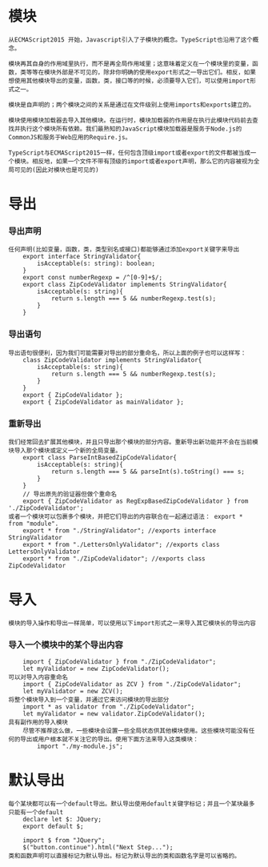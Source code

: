 # 模块
    从ECMAScript2015 开始，Javascript引入了子模块的概念。TypeScript也沿用了这个概念。

    模块再其自身的作用域里执行，而不是再全局作用域里；这意味着定义在一个模块里的变量，函数，类等等在模块外部是不可见的，除非你明确的使用export形式之一导出它们。相反，如果想使用其他模块导出的变量，函数，类，接口等的时候，必须要导入它们，可以使用import形式之一。

    模块是自声明的；两个模块之间的关系是通过在文件级别上使用imports和exports建立的。

    模块使用模块加载器去导入其他模块。在运行时，模块加载器的作用是在执行此模块代码前去查找并执行这个模块所有依赖。我们最熟知的JavaScript模块加载器是服务于Node.js的CommonJS和服务于Web应用的Require.js。

    TypeScript与ECMAScript2015一样，任何包含顶级import或者export的文件都被当成一个模块。相反地，如果一个文件不带有顶级的import或者export声明，那么它的内容被视为全局可见的(因此对模块也是可见的)

# 导出
### 导出声明
    任何声明(比如变量，函数，类，类型别名或接口)都能够通过添加export关键字来导出
        export interface StringValidator{
            isAcceptable(s: string): boolean;
        }
        export const numberRegexp = /^[0-9]+$/;
        export class ZipCodeValidator implements StringValidator{
            isAcceptable(s: string){
                return s.length === 5 && numberRegexp.test(s);
            }
        }
### 导出语句
    导出语句很便利，因为我们可能需要对导出的部分重命名，所以上面的例子也可以这样写：
        class ZipCodeValidator implements StringValidator{
            isAcceptable(s: string){
                return s.length === 5 && numberRegexp.test(s);
            }
        }
        export { ZipCodeValidator };
        export { ZipCodeValidator as mainValidator };
### 重新导出
    我们经常回去扩展其他模块，并且只导出那个模块的部分内容。重新导出新功能并不会在当前模块导入那个模块或定义一个新的全局变量。
        export class ParseIntBasedZipCodeValidator{
            isAcceptable(s: string){
                return s.length === 5 && parseInt(s).toString() === s;
            }
        }
        // 导出原先的验证器但做个重命名
        export { ZipCodeValidator as RegExpBasedZipCodeValidator } from './ZipCodeValidator';
    或者一个模块可以包裹多个模块，并把它们导出的内容联合在一起通过语法： export * from "module".
        export * from "./StringValidator"; //exports interface StringValidator
        export * from "./LettersOnlyValidator"; //exports class LettersOnlyValidator
        export * from "./ZipCodeValidator"; //exports class ZipCodeValidator
# 导入
    模块的导入操作和导出一样简单，可以使用以下import形式之一来导入其它模块长的导出内容
### 导入一个模块中的某个导出内容
        import { ZipCodeValidator } from "./ZipCodeValidator";
        let myValidator = new ZipCodeValidator();
    可以对导入内容重命名
        import { ZipCodeValidator as ZCV } from "./ZipCodeValidator";
        let myValidator = new ZCV();
    将整个模块导入到一个变量，并通过它来访问模块的导出部分
        import * as validator from "./ZipCodeValidator";
        let myValidator = new validator.ZipCodeValidator();
    具有副作用的导入模块
        尽管不推荐这么做，一些模块会设置一些全局状态供其他模块使用。这些模块可能没有任何的导出或用户根本就不关注它的导出。使用下面方法来导入这类模块：
            import "./my-module.js";
# 默认导出
    每个某块都可以有一个default导出。默认导出使用default关键字标记；并且一个某块最多只能有一个default
        declare let $: JQuery;
        export default $;

        import $ from "JQuery";
        $("button.continue").html("Next Step...");
    类和函数声明可以直接标记为默认导出。标记为默认导出的类和函数名字是可以省略的。
